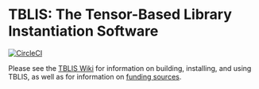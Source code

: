 # TBLIS: The Tensor-Based Library Instantiation Software

[![CircleCI](https://dl.circleci.com/status-badge/img/gh/MatthewsResearchGroup/tblis/tree/develop.svg?style=svg)](https://dl.circleci.com/status-badge/redirect/gh/MatthewsResearchGroup/tblis/tree/develop)

Please see the [TBLIS Wiki](https://github.com/MatthewsResearchGroup/tblis/wiki) for information on building, installing, and using TBLIS, as well as for information on [funding sources](https://github.com/MatthewsResearchGroup/tblis/wiki/Funding).

